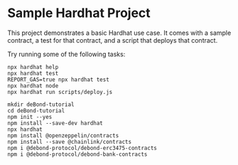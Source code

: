 # Sample Hardhat Project

This project demonstrates a basic Hardhat use case. It comes with a sample contract, a test for that contract, and a script that deploys that contract.

Try running some of the following tasks:

```shell
npx hardhat help
npx hardhat test
REPORT_GAS=true npx hardhat test
npx hardhat node
npx hardhat run scripts/deploy.js
```

```
mkdir deBond-tutorial
cd deBond-tutorial
npm init --yes
npm install --save-dev hardhat
npx hardhat
npm install @openzeppelin/contracts
npm install --save @chainlink/contracts
npm i @debond-protocol/debond-erc3475-contracts
npm i @debond-protocol/debond-bank-contracts
```

